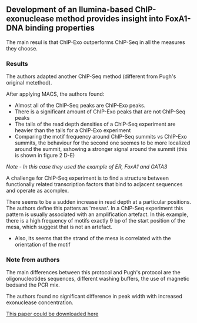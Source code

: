 
## Development of an Ilumina-based ChIP-exonuclease method provides insight into FoxA1-DNA binding properties

The main resul is that ChIP-Exo outperforms ChIP-Seq in all the measures they choose. 

### Results

The authors adapted another ChIP-Seq method (different from Pugh's original metethod).

After applying MACS, the authors found:
* Almost all of the ChIP-Seq peaks are ChIP-Exo peaks.
* There is a significant amount of ChIP-Exo peaks that are not ChIP-Seq peaks
* The tails of the read depth densities of a ChIP-Seq experiment are heavier than the tails for a ChIP-Exo experiment
* Comparing the motif frequency around ChIP-Seq summits vs ChIP-Exo summits, the behaviour for the second one seemes to be more localized around the summit, sshowing a stronger signal around the summit (this is shown in figure 2 D-E) 

*Note - In this case they used the example of ER, FoxA1 and GATA3*

A challenge for ChIP-Seq experiment is to find a structure between functionally related transcription factors that bind to adjacent sequences and operate as acomplex.

There seems to be a sudden increase in read depth at a particular positions. The authors define this patters as 'mesas'. In a ChIP-Seq experiment this pattern is usually associated with an amplification artefact. In this example, there is a high frequency of motifs exactly 9 bp of the start position of the mesa, which suggest that is not an artefact.

* Also, its seems that the strand of the mesa is correlated with the orientation of the motif


### Note from authors

The main differences between this protocol and Pugh's protocol are the oligonucleotides sequences, different washing buffers, the use of magnetic bedsand the PCR mix.

The authors found no significant difference in peak width with increased exonuclease concentration.


[This paper could be downloaded here](http://genomebiology.com/content/pdf/gb-2013-14-12-r147.pdf)
